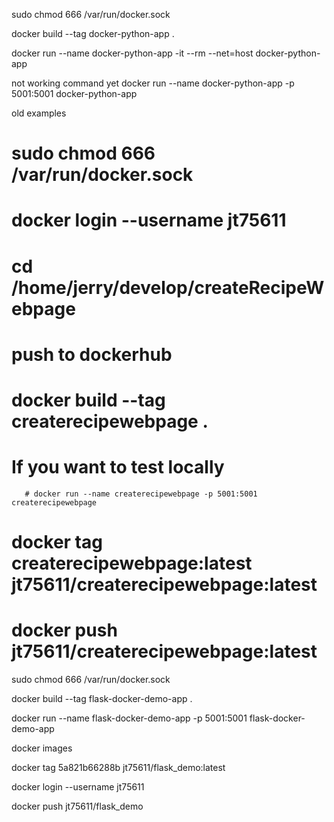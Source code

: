 sudo chmod 666 /var/run/docker.sock

docker build --tag docker-python-app .

docker run --name docker-python-app -it --rm --net=host docker-python-app

not working command yet
docker run --name docker-python-app -p 5001:5001 docker-python-app









old examples

# sudo chmod 666 /var/run/docker.sock
# docker login --username jt75611
# cd /home/jerry/develop/createRecipeWebpage

# push to dockerhub
# docker build --tag createrecipewebpage .
# If you want to test locally
       # docker run --name createrecipewebpage -p 5001:5001 createrecipewebpage
# docker tag createrecipewebpage:latest jt75611/createrecipewebpage:latest
# docker push  jt75611/createrecipewebpage:latest








sudo chmod 666 /var/run/docker.sock

docker build --tag flask-docker-demo-app .

docker run --name flask-docker-demo-app -p 5001:5001 flask-docker-demo-app

docker images

docker tag 5a821b66288b jt75611/flask_demo:latest


docker login --username jt75611

docker push jt75611/flask_demo


